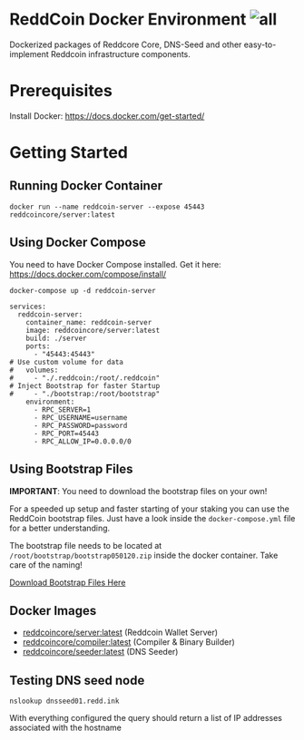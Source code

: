 # ReddCoin Docker Environment ![all](https://github.com/reddcoin-project/reddcoin-docker/workflows/all/badge.svg)
Dockerized packages of Reddcore Core, DNS-Seed and other easy-to-implement Reddcoin infrastructure components.

# Prerequisites

Install Docker: https://docs.docker.com/get-started/

# Getting Started

## Running Docker Container

```
docker run --name reddcoin-server --expose 45443 reddcoincore/server:latest
```

## Using Docker Compose

You need to have Docker Compose installed. Get it here: https://docs.docker.com/compose/install/

```
docker-compose up -d reddcoin-server
```

```
services:
  reddcoin-server:
    container_name: reddcoin-server
    image: reddcoincore/server:latest
    build: ./server
    ports: 
      - "45443:45443"
# Use custom volume for data
#   volumes:
#     - "./.reddcoin:/root/.reddcoin"
# Inject Bootstrap for faster Startup
#     - "./bootstrap:/root/bootstrap"
    environment:
      - RPC_SERVER=1
      - RPC_USERNAME=username
      - RPC_PASSWORD=password
      - RPC_PORT=45443
      - RPC_ALLOW_IP=0.0.0.0/0
```

## Using Bootstrap Files

**IMPORTANT**: You need to download the bootstrap files on your own!

For a speeded up setup and faster starting of your staking you can use the ReddCoin bootstrap files. Just have a look inside the `docker-compose.yml` file for a better understanding.

The bootstrap file needs to be located at `/root/bootstrap/bootstrap050120.zip` inside the docker container. Take care of the naming!

[Download Bootstrap Files Here](https://github.com/reddcoin-project/bootstrap_files)

## Docker Images

* [reddcoincore/server:latest](https://hub.docker.com/repository/docker/reddcoincore/server) (Reddcoin Wallet Server)
* [reddcoincore/compiler:latest](https://hub.docker.com/repository/docker/reddcoincore/compiler) (Compiler & Binary Builder)
* [reddcoincore/seeder:latest](https://hub.docker.com/repository/docker/reddcoincore/seeder) (DNS Seeder)

## Testing DNS seed node
```commandline
nslookup dnsseed01.redd.ink
```
With everything configured the query should return a list of IP addresses associated with the hostname
